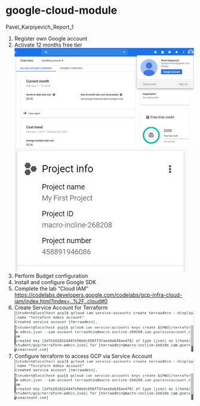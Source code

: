 # google-cloud-module
Pavel_Karpiyevich_Report_1

1. Register own Google account
2. Activate 12 months free tier
![Screenshot](src/2.1.png)
![Screenshot](src/2.2.png)
3. Perform Budget configuration
4. Install and configure Google SDK
5. Complete the lab “Cloud IAM”  https://codelabs.developers.google.com/codelabs/gcp-infra-cloud-iam/index.html?index=..%2F..cloud#0
6. Create Service Account for Terraform
![Screenshot](src/6.1.png)
![Screenshot](src/6.2.png)
7. Configure terraform to access GCP via Service Account
![Screenshot](src/6.1.png)
![Screenshot](src/6.2.png)
